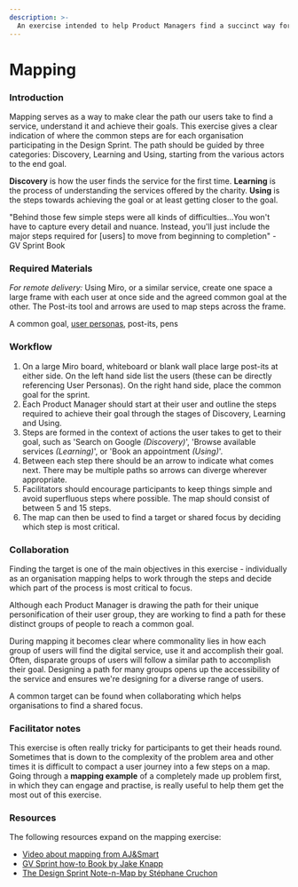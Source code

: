 ```yaml
---
description: >-
  An exercise intended to help Product Managers find a succinct way for their users to reach their goal.
---
```


# Mapping

### Introduction

Mapping serves as a way to make clear the path our users take to find a service, understand it and achieve their goals. This exercise gives a clear indication of where the common steps are for each organisation participating in the Design Sprint. The path should be guided by three categories: Discovery, Learning and Using, starting from the various actors to the end goal.

**Discovery** is how the user finds the service for the first time.
**Learning** is the process of understanding the services offered by the charity.
**Using** is the steps towards achieving the goal or at least getting closer to the goal.

"Behind those few simple steps were all kinds of difficulties...You won't have to capture every detail and nuance. Instead, you'll just include the major steps required for [users] to move from beginning to completion" - GV Sprint Book

### Required Materials

_For remote delivery:_ Using Miro, or a similar service, create one space a large frame with each user at once side and the agreed common goal at the other. The Post-its tool and arrows are used to map steps across the frame.

A common goal, [user personas](./user-personas/README.md), post-its, pens

### Workflow

1. On a large Miro board, whiteboard or blank wall place large post-its at either side. On the left hand side list the users (these can be directly referencing User Personas). On the right hand side, place the common goal for the sprint.
2. Each Product Manager should start at their user and outline the steps required to achieve their goal through the stages of Discovery, Learning and Using.
3. Steps are formed in the context of actions the user takes to get to their goal, such as 'Search on Google *(Discovery)*', 'Browse available services *(Learning)*', or 'Book an appointment *(Using)*'.
4. Between each step there should be an arrow to indicate what comes next. There may be multiple paths so arrows can diverge wherever appropriate.
5. Facilitators should encourage participants to keep things simple and avoid superfluous steps where possible. The map should consist of between 5 and 15 steps.
6. The map can then be used to find a target or shared focus by deciding which step is most critical.

### Collaboration
Finding the target is one of the main objectives in this exercise - individually as an organisation mapping helps to work through the steps and decide which part of the process is most critical to focus.

Although each Product Manager is drawing the path for their unique personification of their user group, they are working to find a path for these distinct groups of people to reach a common goal.

During mapping it becomes clear where commonality lies in how each group of users will find the digital service, use it and accomplish their goal. Often, disparate groups of users will follow a similar path to accomplish their goal. Designing a path for many groups opens up the accessibility of the service and ensures we're designing for a diverse range of users.

A common target can be found when collaborating which helps organisations to find a shared focus.

### Facilitator notes

This exercise is often really tricky for participants to get their heads round. Sometimes that is down to the complexity of the problem area and other times it is difficult to compact a user journey into a few steps on a map. Going through a **mapping example** of a completely made up problem first, in which they can engage and practise, is really useful to help them get the most out of this exercise.

### Resources

The following resources expand on the mapping exercise:
* [Video about mapping from AJ&Smart](https://www.youtube.com/watch?v=JTqCR84fzeg&ab_channel=AJ%26Smart)
* [GV Sprint how-to Book by Jake Knapp](https://library.gv.com/sprint-week-monday-4bf0606b5c81)
* [The Design Sprint Note-n-Map by Stéphane Cruchon](https://sprintstories.com/the-design-sprint-note-n-map-a9bf0ca88f51)
